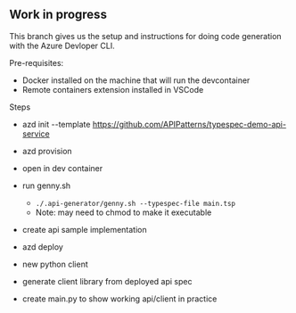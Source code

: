 ## Work in progress
This branch gives us the setup and instructions for doing code generation with the Azure Devloper CLI.

Pre-requisites:
- Docker installed on the machine that will run the devcontainer
- Remote containers extension installed in VSCode

Steps
- azd init --template https://github.com/APIPatterns/typespec-demo-api-service
- azd provision
- open in dev container
- run genny.sh
  - `./.api-generator/genny.sh --typespec-file main.tsp`
  - Note: may need to chmod to make it executable 
- create api sample implementation


- azd deploy
- new python client
- generate client library from deployed api spec
- create main.py to show working api/client in practice
